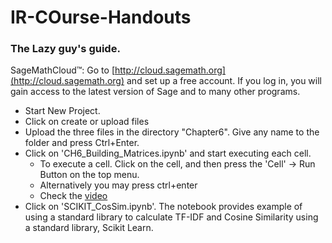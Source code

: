 # IR-COurse-Handouts 
### The Lazy guy's guide.

SageMathCloud™: Go to [http://cloud.sagemath.org](http://cloud.sagemath.org) and set up a free account.
If you log in, you will gain access to the latest version of Sage and to many other programs.

 - Start New Project.
 - Click on create or upload files
 - Upload the three files in the directory "Chapter6". Give any name to the folder and press Ctrl+Enter.
 - Click on 'CH6_Building_Matrices.ipynb' and start executing each cell. 
    - To execute a cell. Click on the cell, and then press the 'Cell' -> Run Button on the top menu.
    - Alternatively you may press ctrl+enter
    - Check the [video](https://youtu.be/bxtLxUh03gc?t=9m)
 - Click on 'SCIKIT_CosSim.ipynb'. The notebook provides example of using a standard library to calculate TF-IDF and Cosine Similarity using a standard library, Scikit Learn. 
